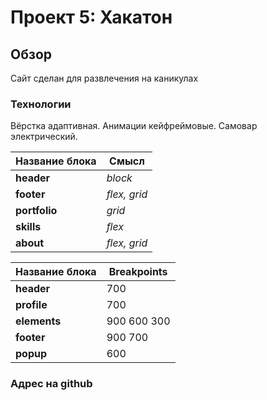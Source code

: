# Проект 5: Хакатон

## Обзор
Сайт сделан для развлечения на каникулах

### Технологии
Вёрстка адаптивная. Анимации кейфреймовые. Самовар электрический.

Название блока  | Смысл
----------------|---------------
**header**      | _block_
**footer**      | _flex, grid_
**portfolio**   | _grid_
**skills**      | _flex_
**about**       | _flex, grid_

Название блока  | Breakpoints
----------------|---------------
**header**      | 700
**profile**     | 700
**elements**    | 900 600 300
**footer**      | 900 700
**popup**       | 600


### Адрес на github